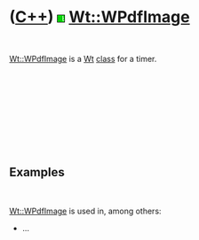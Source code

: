 
 

 

 

 

 

([C++](Cpp.md)) ![Wt](PicWt.png) [Wt::WPdfImage](CppWPdfImage.md)
===================================================================

 

[Wt::WPdfImage](CppWPdfImage.md) is a [Wt](CppWt.md)
[class](CppClass.md) for a timer.

 

 

 

 

 

Examples
--------

 

[Wt::WPdfImage](CppWPdfImage.md) is used in, among others:

-   ...

 

 

 

 

 

 

